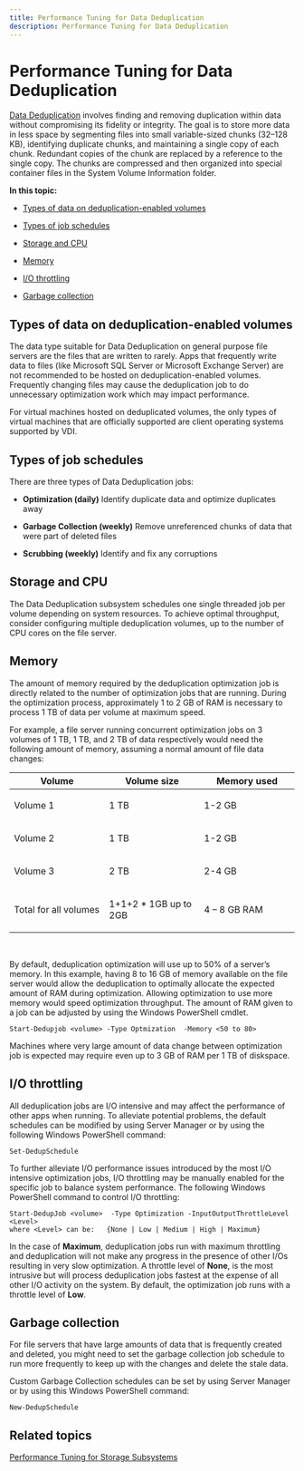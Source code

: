 ```yaml
---
title: Performance Tuning for Data Deduplication
description: Performance Tuning for Data Deduplication
---
```


# Performance Tuning for Data Deduplication


[Data Deduplication](http://technet.microsoft.com/library/hh831602.aspx) involves finding and removing duplication within data without compromising its fidelity or integrity. The goal is to store more data in less space by segmenting files into small variable-sized chunks (32–128 KB), identifying duplicate chunks, and maintaining a single copy of each chunk. Redundant copies of the chunk are replaced by a reference to the single copy. The chunks are compressed and then organized into special container files in the System Volume Information folder.

**In this topic:**

-   [Types of data on deduplication-enabled volumes](#typesdata)

-   [Types of job schedules](#jobs)

-   [Storage and CPU](#cpu)

-   [Memory](#memory)

-   [I/O throttling](#throttle)

-   [Garbage collection](#garbage)

## <a href="" id="typesdata"></a>Types of data on deduplication-enabled volumes


The data type suitable for Data Deduplication on general purpose file servers are the files that are written to rarely. Apps that frequently write data to files (like Microsoft SQL Server or Microsoft Exchange Server) are not recommended to be hosted on deduplication-enabled volumes. Frequently changing files may cause the deduplication job to do unnecessary optimization work which may impact performance.

For virtual machines hosted on deduplicated volumes, the only types of virtual machines that are officially supported are client operating systems supported by VDI.

## <a href="" id="jobs"></a>Types of job schedules


There are three types of Data Deduplication jobs:

-   **Optimization (daily)** Identify duplicate data and optimize duplicates away

-   **Garbage Collection (weekly)** Remove unreferenced chunks of data that were part of deleted files

-   **Scrubbing (weekly)** Identify and fix any corruptions

## <a href="" id="cpu"></a>Storage and CPU


The Data Deduplication subsystem schedules one single threaded job per volume depending on system resources. To achieve optimal throughput, consider configuring multiple deduplication volumes, up to the number of CPU cores on the file server.

## Memory


The amount of memory required by the deduplication optimization job is directly related to the number of optimization jobs that are running. During the optimization process, approximately 1 to 2 GB of RAM is necessary to process 1 TB of data per volume at maximum speed.

For example, a file server running concurrent optimization jobs on 3 volumes of 1 TB, 1 TB, and 2 TB of data respectively would need the following amount of memory, assuming a normal amount of file data changes:

<table>
<colgroup>
<col width="33%" />
<col width="33%" />
<col width="33%" />
</colgroup>
<thead>
<tr class="header">
<th>Volume</th>
<th>Volume size</th>
<th>Memory used</th>
</tr>
</thead>
<tbody>
<tr class="odd">
<td><p>Volume 1</p></td>
<td><p>1 TB</p></td>
<td><p>1-2 GB</p></td>
</tr>
<tr class="even">
<td><p>Volume 2</p></td>
<td><p>1 TB</p></td>
<td><p>1-2 GB</p></td>
</tr>
<tr class="odd">
<td><p>Volume 3</p></td>
<td><p>2 TB</p></td>
<td><p>2-4 GB</p></td>
</tr>
<tr class="even">
<td><p>Total for all volumes</p></td>
<td><p>1+1+2 * 1GB up to 2GB</p></td>
<td><p>4 – 8 GB RAM</p></td>
</tr>
</tbody>
</table>

 

By default, deduplication optimization will use up to 50% of a server’s memory. In this example, having 8 to 16 GB of memory available on the file server would allow the deduplication to optimally allocate the expected amount of RAM during optimization. Allowing optimization to use more memory would speed optimization throughput. The amount of RAM given to a job can be adjusted by using the Windows PowerShell cmdlet.

``` syntax
Start-Dedupjob <volume> -Type Optmization  -Memory <50 to 80> 
```

Machines where very large amount of data change between optimization job is expected may require even up to 3 GB of RAM per 1 TB of diskspace.

## <a href="" id="throttle"></a>I/O throttling


All deduplication jobs are I/O intensive and may affect the performance of other apps when running. To alleviate potential problems, the default schedules can be modified by using Server Manager or by using the following Windows PowerShell command:

``` syntax
Set-DedupSchedule
```

To further alleviate I/O performance issues introduced by the most I/O intensive optimization jobs, I/O throttling may be manually enabled for the specific job to balance system performance. The following Windows PowerShell command to control I/O throttling:

``` syntax
Start-DedupJob <volume>  -Type Optimization -InputOutputThrottleLevel <Level>
where <Level> can be:   {None | Low | Medium | High | Maximum}
```

In the case of **Maximum**, deduplication jobs run with maximum throttling and deduplication will not make any progress in the presence of other I/Os resulting in very slow optimization. A throttle level of **None**, is the most intrusive but will process deduplication jobs fastest at the expense of all other I/O activity on the system. By default, the optimization job runs with a throttle level of **Low**.

## <a href="" id="garbage"></a>Garbage collection


For file servers that have large amounts of data that is frequently created and deleted, you might need to set the garbage collection job schedule to run more frequently to keep up with the changes and delete the stale data.

Custom Garbage Collection schedules can be set by using Server Manager or by using this Windows PowerShell command:

``` syntax
New-DedupSchedule
```

## Related topics


[Performance Tuning for Storage Subsystems](performance-tuning-for-storage-subsystems.md)

